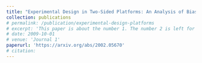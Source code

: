 ```yaml
---
title: "Experimental Design in Two-Sided Platforms: An Analysis of Bias"
collection: publications
# permalink: /publication/experimental-design-platforms
# excerpt: 'This paper is about the number 1. The number 2 is left for future work.'
# date: 2009-10-01
# venue: 'Journal 1'
paperurl: 'https://arxiv.org/abs/2002.05670'
# citation: 
---
```

